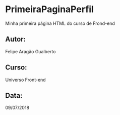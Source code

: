# PrimeiraPaginaPerfil
Minha primeira página HTML do curso de Frond-end

## Autor:
Felipe Aragão Gualberto

## Curso:
Universo Front-end

## Data:
09/07/2018
